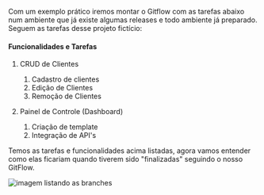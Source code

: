 Com um exemplo prático iremos montar o Gitflow com as tarefas abaixo num ambiente que já existe algumas releases e todo ambiente já preparado. Seguem as tarefas desse projeto fictício:

#### Funcionalidades e Tarefas

1. CRUD de Clientes
   1. Cadastro de clientes
   1. Edição de Clientes
   1. Remoção de Clientes
2. Painel de Controle (Dashboard)

   1. Criação de template
   1. Integração de API's

Temos as tarefas e funcionalidades acima listadas, agora vamos entender como elas ficariam quando tiverem sido "finalizadas" seguindo o nosso GitFlow.

![imagem listando as branches](assets/images/git-para-iniciantes/gitflow-example1.png)
